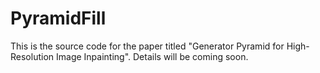 # PyramidFill
This is the source code for the paper titled "Generator Pyramid for High-Resolution Image Inpainting".
Details will be coming soon.

